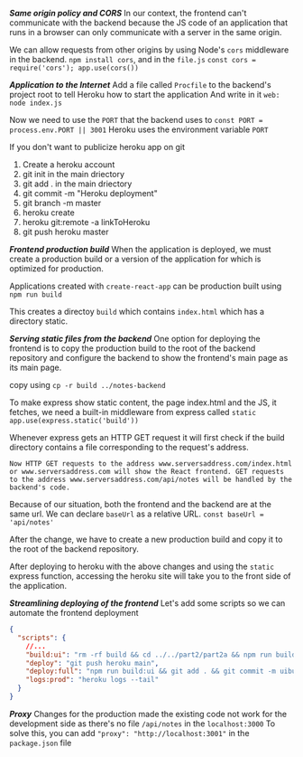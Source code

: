 ***Same origin policy and CORS***
In our context, the frontend can't communicate with the backend because the JS code of an application that runs in a browser can only communicate with a server in the same origin.

We can allow requests from other origins by using Node's `cors` middleware in the backend.
`npm install cors`, and in the `file.js` `const cors = require('cors'); app.use(cors())`

***Application to the Internet***
Add a file called `Procfile` to the backend's project root to tell Heroku how to start the application
And write in it `web: node index.js`

Now we need to use the `PORT` that the backend uses to `const PORT = process.env.PORT || 3001` Heroku uses the environment variable `PORT`

If you don't want to publicize heroku app on git
  1. Create a heroku account
  2. git init in the main driectory
  3. git add . in the main driectory
  4. git commit -m "Heroku deployment"
  5. git branch -m master
  6. heroku create
  7. heroku git:remote -a linkToHeroku
  8. git push heroku master

***Frontend production build***
When the application is deployed, we must create a production build or a version of the application for which is optimized for production.

Applications created with `create-react-app` can be production built using `npm run build`

This creates a directoy `build` which contains `index.html` which has a directory static.

***Serving static files from the backend***
One option for deploying the frontend is to copy the production build to the root of the backend repository and configure the backend to show the frontend's main page as its main page.

copy using `cp -r build ../notes-backend`

To make express show static content, the page index.html and the JS, it fetches, we need a built-in middleware from express called `static`
`app.use(express.static('build'))`

Whenever express gets an HTTP GET request it will first check if the build directory contains a file corresponding to the request's address.

`Now HTTP GET requests to the address www.serversaddress.com/index.html or www.serversaddress.com will show the React frontend. GET requests to the address www.serversaddress.com/api/notes will be handled by the backend's code.`

Because of our situation, both the frontend and the backend are at the same url. We can declare `baseUrl` as a relative URL.
`const baseUrl = 'api/notes'`

After the change, we have to create a new production build and copy it to the root of the backend repository.

After deploying to heroku with the above changes and using the `static` express function, accessing the heroku site will take you to the front side of the application.

***Streamlining deploying of the frontend***
Let's add some scripts so we can automate the frontend deployment

```json
{
  "scripts": {
    //...
    "build:ui": "rm -rf build && cd ../../part2/part2a && npm run build && cp -r build ../../part3/notes-backend",
    "deploy": "git push heroku main",
    "deploy:full": "npm run build:ui && git add . && git commit -m uibuild && npm run deploy",
    "logs:prod": "heroku logs --tail"
  }
}
```

***Proxy***
Changes for the production made the existing code not work for the development side as there's no file `/api/notes` in the `localhost:3000`
To solve this, you can add `"proxy": "http://localhost:3001"` in the `package.json` file
